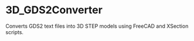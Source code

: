 # 3D_GDS2Converter
Converts GDS2 text files into 3D STEP models using FreeCAD and XSection scripts.
